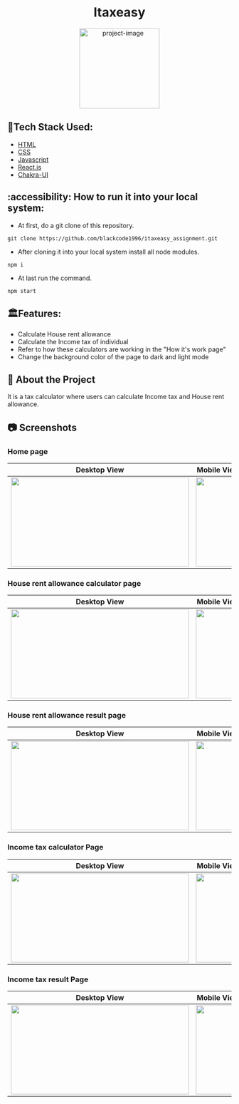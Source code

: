 <h1 align="center" id="title">Itaxeasy</h1>

<p align="center"><img src="https://itaxeasy.com/logo.svg" alt="project-image" width="180" height="180/"></p>

## :space_invader:Tech Stack Used:

  <ul>
    <li><a href="https://#/">HTML</a></li>
    <li><a href="https://#/">CSS</a></li>
    <li><a href="https://#/">Javascript</a></li>
    <li><a href="https://reactjs.org/">React.js</a></li>
    <li><a href="https://chakra-ui.com/">Chakra-UI</a></li>
  </ul>

## :accessibility: How to run it into your local system:

- At first, do a git clone of this repository.
```
git clone https://github.com/blackcode1996/itaxeasy_assignment.git
```
- After cloning it into your local system install all node modules.
```
npm i
```
- At last run the command.
```
npm start
```

## 🏛️Features:

- Calculate House rent allowance
- Calculate the Income tax of individual
- Refer to how these calculators are working in the "How it's work page"
- Change the background color of the page to dark and light mode

## :star2: About the Project

 It is a tax calculator where users can calculate Income tax and House rent allowance.

## :camera: Screenshots


### Home page
| Desktop View | Mobile View |
| ------ | ------ |
| <img width="400" height="200" src="https://github.com/blackcode1996/itaxeasy_assignment/assets/110044436/83bc50e4-e8fc-46b0-8deb-924d54188b53"  /> | <img align="center"  width="100" height="200" src="https://github.com/blackcode1996/itaxeasy_assignment/assets/110044436/08caf7f6-c972-4fbd-a618-f7967944641f"> |

### House rent allowance calculator page 
| Desktop View | Mobile View |
| ------ | ------ |
| <img width="400" height="200" src="https://github.com/blackcode1996/itaxeasy_assignment/assets/110044436/9eba495a-df82-45d9-970e-e0bf9b285284"  /> | <img align="center"  width="100" height="200" src="https://github.com/blackcode1996/Tracknerd_Assigment/assets/110044436/e87f3ba1-ace8-46ef-9ed5-e01aaf513302"> |

### House rent allowance result page 
| Desktop View | Mobile View |
| ------ | ------ |
| <img width="400" height="200" src="https://github.com/blackcode1996/itaxeasy_assignment/assets/110044436/fe51181a-fbf5-49b8-a1f7-4d3e9bb24242"  /> | <img align="center"  width="100" height="200" src="https://github.com/blackcode1996/itaxeasy_assignment/assets/110044436/565a3a2e-863a-4897-b309-4b5c1fb7530e"> |

### Income tax calculator Page 
| Desktop View | Mobile View |
| ------ | ------ |
| <img width="400" height="200" src="https://github.com/blackcode1996/itaxeasy_assignment/assets/110044436/aeb2781f-4d44-4966-bc28-0df7257bb6d3"  /> | <img align="center"  width="100" height="200" src="https://github.com/blackcode1996/itaxeasy_assignment/assets/110044436/565a3a2e-863a-4897-b309-4b5c1fb7530e"> |

### Income tax result Page 
| Desktop View | Mobile View |
| ------ | ------ |
| <img width="400" height="200" src="https://github.com/blackcode1996/itaxeasy_assignment/assets/110044436/0ec1ff47-7922-4a14-8749-d724e1e94ad4"  /> | <img align="center"  width="100" height="200" src="https://github.com/blackcode1996/itaxeasy_assignment/assets/110044436/a809e3e7-27e2-4cad-bdd3-8b2f9d362b9d"> |





